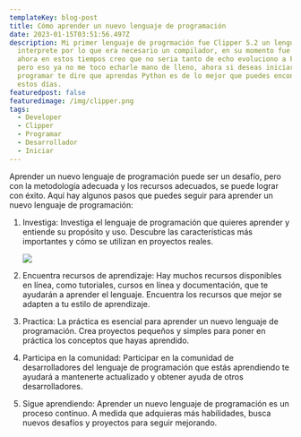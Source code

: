 ```yaml
---
templateKey: blog-post
title: Cómo aprender un nuevo lenguaje de programación
date: 2023-01-15T03:51:56.497Z
description: Mi primer lenguaje de progrmación fue Clipper 5.2 un lenguaje
  interprete por lo que era necesario un compilador, en su momento fue lo mejor,
  ahora en estos tiempos creo que no seria tanto de echo evoluciono a FoxPro
  pero eso ya no me toco echarle mano de lleno, ahora si deseas iniciar a
  programar te dire que aprendas Python es de lo mejor que puedes encontrar
  estos días.
featuredpost: false
featuredimage: /img/clipper.png
tags:
  - Developer
  - Clipper
  - Programar
  - Desarrollador
  - Iniciar
---
```

Aprender un nuevo lenguaje de programación puede ser un desafío, pero con la metodología adecuada y los recursos adecuados, se puede lograr con éxito. Aquí hay algunos pasos que puedes seguir para aprender un nuevo lenguaje de programación:

1. Investiga: Investiga el lenguaje de programación que quieres aprender y entiende su propósito y uso. Descubre las características más importantes y cómo se utilizan en proyectos reales.

   ![](/img/python_mtp.webp)
2. Encuentra recursos de aprendizaje: Hay muchos recursos disponibles en línea, como tutoriales, cursos en línea y documentación, que te ayudarán a aprender el lenguaje. Encuentra los recursos que mejor se adapten a tu estilo de aprendizaje.
3. Practica: La práctica es esencial para aprender un nuevo lenguaje de programación. Crea proyectos pequeños y simples para poner en práctica los conceptos que hayas aprendido.
4. Participa en la comunidad: Participar en la comunidad de desarrolladores del lenguaje de programación que estás aprendiendo te ayudará a mantenerte actualizado y obtener ayuda de otros desarrolladores.
5. Sigue aprendiendo: Aprender un nuevo lenguaje de programación es un proceso continuo. A medida que adquieras más habilidades, busca nuevos desafíos y proyectos para seguir mejorando.